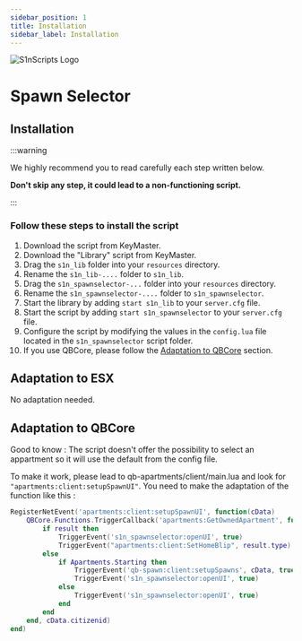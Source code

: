 ```yaml
---
sidebar_position: 1
title: Installation
sidebar_label: Installation
---
```


![S1nScripts Logo](https://forum.cfx.re/uploads/default/original/4X/c/c/8/cc899a90b2c260b6a3adc88d9d8b1566492f6fd1.jpeg)

# Spawn Selector
## Installation

:::warning

We highly recommend you to read carefully each step written below.

**Don't skip any step, it could lead to a non-functioning script.**

:::

### Follow these steps to install the script

1. Download the script from KeyMaster.
2. Download the "Library" script from KeyMaster.
3. Drag the `s1n_lib` folder into your `resources` directory.
4. Rename the `s1n_lib-....` folder to `s1n_lib`.
5. Drag the `s1n_spawnselector-...` folder into your `resources` directory.
6. Rename the `s1n_spawnselector-....` folder to `s1n_spawnselector`.
7. Start the library by adding `start s1n_lib` to your `server.cfg` file.
8. Start the script by adding `start s1n_spawnselector` to your `server.cfg` file.
9. Configure the script by modifying the values in the `config.lua` file located in the `s1n_spawnselector` script folder.
10. If you use QBCore, please follow the [Adaptation to QBCore](#adaptation-to-qbcore) section.


## Adaptation to ESX

No adaptation needed.

## Adaptation to QBCore

Good to know : The script doesn't offer the possibility to select an appartment so it will use the default from the config file.

To make it work, please lead to qb-apartments/client/main.lua and look for `"apartments:client:setupSpawnUI"`.
You need to make the adaptation of the function like this :

```lua
RegisterNetEvent('apartments:client:setupSpawnUI', function(cData)
    QBCore.Functions.TriggerCallback('apartments:GetOwnedApartment', function(result)
        if result then
            TriggerEvent('s1n_spawnselector:openUI', true)
            TriggerEvent("apartments:client:SetHomeBlip", result.type)
        else
            if Apartments.Starting then
                TriggerEvent('qb-spawn:client:setupSpawns', cData, true, Apartments.Locations)
                TriggerEvent('s1n_spawnselector:openUI', true)
            else
                TriggerEvent('s1n_spawnselector:openUI', true)
            end
        end
    end, cData.citizenid)
end)
```
